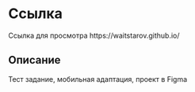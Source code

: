 <h1> Ссылка </h1>
Ссылка для просмотра https://waitstarov.github.io/

<h2> Описание </h2>
Тест задание, мобильная адаптация, проект в Figma
